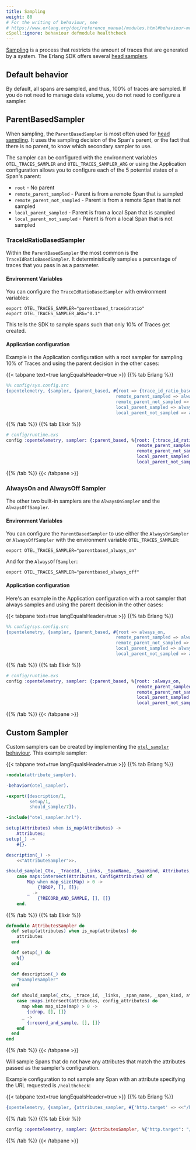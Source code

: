 ```yaml
---
title: Sampling
weight: 80
# For the writing of behaviour, see
# https://www.erlang.org/doc/reference_manual/modules.html#behaviour-module-attribute
cSpell:ignore: behaviour defmodule healthcheck
---
```


<!-- markdownlint-disable no-duplicate-heading -->
<!-- markdownlint-capture -->

[Sampling](/docs/concepts/sampling/) is a process that restricts the amount of
traces that are generated by a system. The Erlang SDK offers several
[head samplers](/docs/concepts/sampling#head-sampling).

## Default behavior

By default, all spans are sampled, and thus, 100% of traces are sampled. If you
do not need to manage data volume, you do not need to configure a sampler.

## ParentBasedSampler

When sampling, the `ParentBasedSampler` is most often used for
[head sampling](/docs/concepts/sampling/#head-sampling). It uses the sampling
decision of the Span's parent, or the fact that there is no parent, to know
which secondary sampler to use.

The sampler can be configured with the environment variables
`OTEL_TRACES_SAMPLER` and `OTEL_TRACES_SAMPLER_ARG` or using the Application
configuration allows you to configure each of the 5 potential states of a Span's
parent:

- `root` - No parent
- `remote_parent_sampled` - Parent is from a remote Span that is sampled
- `remote_parent_not_sampled` - Parent is from a remote Span that is not sampled
- `local_parent_sampled` - Parent is from a local Span that is sampled
- `local_parent_not_sampled` - Parent is from a local Span that is not sampled

### TraceIdRatioBasedSampler

Within the `ParentBasedSampler` the most common is the
`TraceIdRatioBasedSampler`. It deterministically samples a percentage of traces
that you pass in as a parameter.

#### Environment Variables

You can configure the `TraceIdRatioBasedSampler` with environment variables:

```shell
export OTEL_TRACES_SAMPLER="parentbased_traceidratio"
export OTEL_TRACES_SAMPLER_ARG="0.1"
```

This tells the SDK to sample spans such that only 10% of Traces get created.

#### Application configuration

Example in the Application configuration with a root sampler for sampling 10% of
Traces and using the parent decision in the other cases:

{{< tabpane text=true langEqualsHeader=true >}} {{% tab Erlang %}}

```erlang
%% config/sys.config.src
{opentelemetry, {sampler, {parent_based, #{root => {trace_id_ratio_based, 0.10},
                                          remote_parent_sampled => always_on,
                                          remote_parent_not_sampled => always_off,
                                          local_parent_sampled => always_on,
                                          local_parent_not_sampled => always_off}}}}
```

{{% /tab %}} {{% tab Elixir %}}

```elixir
# config/runtime.exs
config :opentelemetry, sampler: {:parent_based, %{root: {:trace_id_ratio_based, 0.10},
                                                  remote_parent_sampled: :always_on,
                                                  remote_parent_not_sampled: :always_off,
                                                  local_parent_sampled: :always_on,
                                                  local_parent_not_sampled: :always_off}}
```

{{% /tab %}} {{< /tabpane >}}

### AlwaysOn and AlwaysOff Sampler

The other two built-in samplers are the `AlwaysOnSampler` and the
`AlwaysOffSampler`.

#### Environment Variables

You can configure the `ParentBasedSampler` to use either the `AlwaysOnSampler`
or `AlwaysOffSampler` with the environment variable `OTEL_TRACES_SAMPLER`:

```shell
export OTEL_TRACES_SAMPLER="parentbased_always_on"
```

And for the `AlwaysOffSampler`:

```shell
export OTEL_TRACES_SAMPLER="parentbased_always_off"
```

#### Application configuration

Here's an example in the Application configuration with a root sampler that
always samples and using the parent decision in the other cases:

{{< tabpane text=true langEqualsHeader=true >}} {{% tab Erlang %}}

```erlang
%% config/sys.config.src
{opentelemetry, {sampler, {parent_based, #{root => always_on,
                                          remote_parent_sampled => always_on,
                                          remote_parent_not_sampled => always_off,
                                          local_parent_sampled => always_on,
                                          local_parent_not_sampled => always_off}}}}
```

{{% /tab %}} {{% tab Elixir %}}

```elixir
# config/runtime.exs
config :opentelemetry, sampler: {:parent_based, %{root: :always_on,
                                                  remote_parent_sampled: :always_on,
                                                  remote_parent_not_sampled: :always_off,
                                                  local_parent_sampled: :always_on,
                                                  local_parent_not_sampled: :always_off}}
```

{{% /tab %}} {{< /tabpane >}}

## Custom Sampler

Custom samplers can be created by implementing the
[`otel_sampler` behaviour](https://hexdocs.pm/opentelemetry/1.3.0/otel_sampler.html#callbacks).
This example sampler:

{{< tabpane text=true langEqualsHeader=true >}} {{% tab Erlang %}}

```erlang
-module(attribute_sampler).

-behavior(otel_sampler).

-export([description/1,
         setup/1,
         should_sample/7]).

-include("otel_sampler.hrl").

setup(Attributes) when is_map(Attributes) ->
    Attributes;
setup(_) ->
    #{}.

description(_) ->
    <<"AttributeSampler">>.

should_sample(_Ctx, _TraceId, _Links, _SpanName, _SpanKind, Attributes, ConfigAttributes) ->
    case maps:intersect(Attributes, ConfigAttributes) of
        Map when map_size(Map) > 0 ->
            {?DROP, [], []};
        _ ->
            {?RECORD_AND_SAMPLE, [], []}
    end.
```

{{% /tab %}} {{% tab Elixir %}}

```elixir
defmodule AttributesSampler do
  def setup(attributes) when is_map(attributes) do
    attributes
  end

  def setup(_) do
    %{}
  end

  def description(_) do
    "ExampleSampler"
  end

  def should_sample(_ctx, _trace_id, _links, _span_name, _span_kind, attributes, config_attributes) do
    case :maps.intersect(attributes, config_attributes) do
      map when map_size(map) > 0 ->
        {:drop, [], []}
      _ ->
        {:record_and_sample, [], []}
    end
  end
end
```

{{% /tab %}} {{< /tabpane >}}

Will sample Spans that do not have any attributes that match the attributes
passed as the sampler's configuration.

Example configuration to not sample any Span with an attribute specifying the
URL requested is `/healthcheck`:

{{< tabpane text=true langEqualsHeader=true >}} {{% tab Erlang %}}

```erlang
{opentelemetry, {sampler, {attributes_sampler, #{'http.target' => <<"/healthcheck">>}}}}
```

{{% /tab %}} {{% tab Elixir %}}

```elixir
config :opentelemetry, sampler: {AttributesSampler, %{"http.target": "/healthcheck"}}
```

{{% /tab %}} {{< /tabpane >}}
